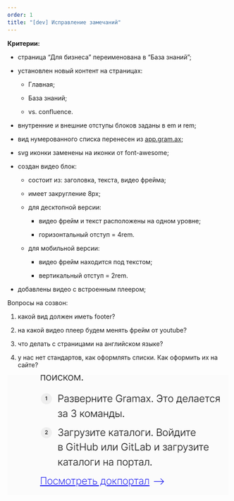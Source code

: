 ```yaml
---
order: 1
title: "[dev] Исправление замечаний"
---
```


**Критерии:**

-  страница “Для бизнеса” переименована в “База знаний”;

-  установлен новый контент на страницах:

   -  Главная;

   -  База знаний;

   -  vs. confluence.

-  внутренние и внешние отступы блоков заданы в em и rem;

-  вид нумерованного списка перенесен из [app.gram.ax](http://app.gram.ax);

-  svg иконки заменены на иконки от font-awesome;

-  создан видео блок:

   -  состоит из: заголовка, текста, видео фрейма;

   -  имеет закругление 8px;

   -  для десктопной версии:

      -  видео фрейм и текст расположены на одном уровне;

      -  горизонтальный отступ = 4rem.

   -  для мобильной версии:

      -  видео фрейм находится под текстом;

      -  вертикальный отступ = 2rem.

-  добавлены видео с встроенным плеером;



Вопросы на созвон:

1. какой вид должен иметь footer?

2. на какой видео плеер будем менять фрейм от youtube?

3. что делать с страницами на английском языке?

4. у нас нет стандартов, как оформлять списки. Как оформить их на сайте?

![](./isparvlenie-zamechaniy_0.png "Нумерованный список с произвольным оформлением")
